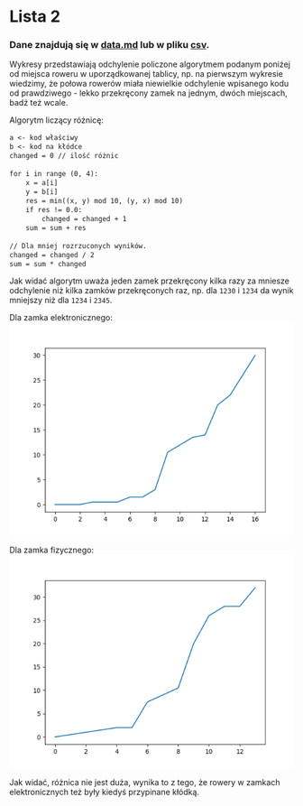 # Lista 2

### Dane znajdują się w [data.md](./data.md) lub w pliku [csv](./table.csv).

Wykresy przedstawiają odchylenie policzone algorytmem podanym poniżej od miejsca roweru w uporządkowanej tablicy, np. na pierwszym wykresie wiedzimy, że połowa rowerów miała niewielkie odchylenie wpisanego kodu od prawdziwego - lekko przekręcony zamek na jednym, dwóch miejscach, badź też wcale.

Algorytm liczący różnicę:
```
a <- kod właściwy
b <- kod na kłódce
changed = 0 // ilość różnic

for i in range (0, 4):
	x = a[i]
	y = b[i]
	res = min((x, y) mod 10, (y, x) mod 10)
	if res != 0.0:
	    changed = changed + 1
	sum = sum + res

// Dla mniej rozrzuconych wyników.
changed = changed / 2
sum = sum * changed
```

Jak widać algorytm uważa jeden zamek przekręcony kilka razy za mniesze odchylenie niż kilka zamków przekręconych raz, np. dla `1230` i `1234` da wynik mniejszy niż dla `1234` i `2345`.

Dla zamka elektronicznego: 
![E.png](./E.png)

Dla zamka fizycznego: 
![K.png](./K.png)

Jak widać, różnica nie jest duża, wynika to z tego, że rowery w zamkach elektronicznych też były kiedyś przypinane kłódką.